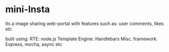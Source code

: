 # mini-Insta

Its a image sharing web-portal with features such as: user comments, likes etc

built using:
RTE: node.js
Template Engine: Handlebars
Misc. framework: Express, mocha, async etc
 
